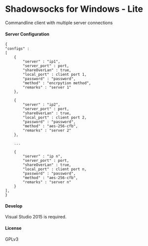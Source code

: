 Shadowsocks for Windows - Lite
=======================

Commandline client with multiple server connections

#### Server Configuration

```
{
"configs" : 
[
	{
		"server" : "ip1",
		"server_port" : port,
		"shareOverLan" : true,
		"local_port" : client port 1,
		"password" : "password",
		"method" : "encrpytion method",
		"remarks" : "server 1"
	},

	{
		"server" : "ip2",
		"server_port" : port,
		"shareOverLan" : true,
		"local_port" : client port 2,
		"password" : "password",
		"method" : "aes-256-cfb",
		"remarks" : "server 2"
	},

	...

	{
		"server" : "ip n",
		"server_port" : port,
		"shareOverLan" : true,
		"local_port" : client port n,
		"password" : "password",
		"method" : "aes-256-cfb",
		"remarks" : "server n"
	}
],
}
```

#### Develop

Visual Studio 2015 is required.

#### License

GPLv3


